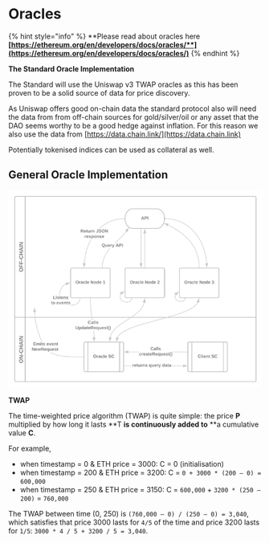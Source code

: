 # Oracles

{% hint style="info" %}
**Please read about oracles here **[**https://ethereum.org/en/developers/docs/oracles/**](https://ethereum.org/en/developers/docs/oracles/)****
{% endhint %}

**The Standard Oracle Implementation**

The Standard will use the Uniswap v3 TWAP oracles as this has been proven to be a solid source of data for price discovery.

As Uniswap offers good on-chain data the standard protocol also will need the data from from off-chain sources for gold/silver/oil or any asset that the DAO seems worthy to be a good hedge against inflation. For this reason we also use the data from [https://data.chain.link/](https://data.chain.link)

Potentially tokenised indices can be used as collateral as well.

## General Oracle Implementation



![Oracle structure](<../.gitbook/assets/image (2).png>)

**TWAP**

The time-weighted price algorithm (TWAP) is quite simple: the price **P** multiplied by how long it lasts **T **is continuously added to** **a cumulative value **C**.

For example,

* when timestamp = 0 & ETH price = 3000: C = 0 (initialisation)
* when timestamp = 200 & ETH price = 3200: C = `0 + 3000 * (200 — 0) = 600,000`
* when timestamp = 250 & ETH price = 3150: C = `600,000` + `3200 * (250 — 200)` = `760,000`

The TWAP between time (0, 250) is `(760,000 — 0) / (250 — 0) = 3,040`, which satisfies that price 3000 lasts for `4/5` of the time and price 3200 lasts for `1/5`: `3000 * 4 / 5 + 3200 / 5 = 3,040`.



